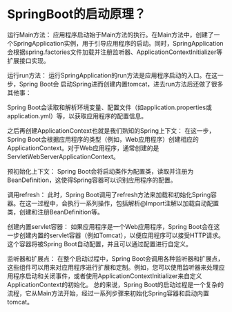 # SpringBoot的启动原理？

运行Main方法： 应用程序启动始于Main方法的执行。在Main方法中，创建了一个SpringApplication实例，用于引导应用程序的启动。同时，SpringApplication会根据spring.factories文件加载并注册监听器、ApplicationContextInitializer等扩展接口实现。

运行run方法： 运行SpringApplication的run方法是应用程序启动的入口。在这一步，Spring Boot会 启动Spring进而创建内置tomcat，进去run方法后还做了很多其他事：

Spring Boot会读取和解析环境变量、配置文件（如application.properties或application.yml）等，以获取应用程序的配置信息。

之后再创建ApplicationContext也就是我们熟知的Spring上下文： 在这一步，Spring Boot会根据应用程序的类型（例如，Web应用程序）创建相应的ApplicationContext。对于Web应用程序，通常创建的是ServletWebServerApplicationContext。

预初始化上下文： Spring Boot会将启动类作为配置类，读取并注册为BeanDefinition，这使得Spring容器可以识别应用程序的配置。

调用refresh： 此时，Spring Boot调用了refresh方法来加载和初始化Spring容器。在这一过程中，会执行一系列操作，包括解析@Import注解以加载自动配置类，创建和注册BeanDefinition等。

创建内置servlet容器： 如果应用程序是一个Web应用程序，Spring Boot会在这一步创建内置的servlet容器（例如Tomcat），以便应用程序可以接受HTTP请求。这个容器将被Spring Boot自动配置，并且可以通过配置进行自定义。

监听器和扩展点： 在整个启动过程中，Spring Boot会调用各种监听器和扩展点，这些组件可以用来对应用程序进行扩展和定制。例如，您可以使用监听器来处理应用程序启动和关闭事件，或者使用ApplicationContextInitializer来自定义ApplicationContext的初始化。
总的来说，Spring Boot的启动过程是一个复杂的流程，它从Main方法开始，经过一系列步骤来初始化Spring容器和启动内置tomcat。

